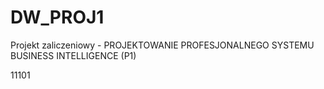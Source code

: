 # DW_PROJ1

Projekt zaliczeniowy - PROJEKTOWANIE PROFESJONALNEGO SYSTEMU BUSINESS INTELLIGENCE (P1)

11101
